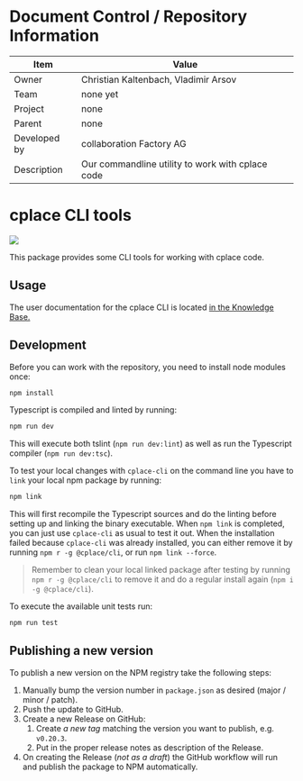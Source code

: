 # Document Control / Repository Information

| Item         | Value                                             |
|--------------|---------------------------------------------------|
| Owner        | Christian Kaltenbach, Vladimir Arsov              |
| Team         | none yet                                          |
| Project      | none                                              |
| Parent       | none                                              |
| Developed by | collaboration Factory AG                          |
| Description  | Our commandline utility to work with cplace code  |

# cplace CLI tools

![](https://github.com/collaborationFactory/cplace-npm-tools/workflows/Continuous%20Integration/badge.svg)

This package provides some CLI tools for working with cplace code.

## Usage

The user documentation for the cplace CLI is located [in the Knowledge Base.](https://docs.cplace.io/cplace-cli/)

## Development

Before you can work with the repository, you need to install node modules once:

```bash
npm install
```

Typescript is compiled and linted by running:

```bash
npm run dev
```

This will execute both tslint (`npm run dev:lint`) as well as run the Typescript compiler (`npm run dev:tsc`).

To test your local changes with `cplace-cli` on the command line you have to `link` your local npm package by running:

```bash
npm link
```

This will first recompile the Typescript sources and do the linting before setting up and linking the binary executable.
When `npm link` is completed, you can just use `cplace-cli` as usual to test it out.
When the installation failed because `cplace-cli` was already installed, you can either remove it by running `npm r -g @cplace/cli`, or run `npm link --force`.

> Remember to clean your local linked package after testing by running `npm r -g @cplace/cli` to remove it and do a regular install again (`npm i -g @cplace/cli`).

To execute the available unit tests run:

```bash
npm run test
```

## Publishing a new version

To publish a new version on the NPM registry take the following steps:

1. Manually bump the version number in `package.json` as desired (major / minor / patch).
2. Push the update to GitHub.
3. Create a new Release on GitHub:
   1. Create _a new tag_ matching the version you want to publish, e.g. `v0.20.3`.
   2. Put in the proper release notes as description of the Release.
4. On creating the Release (_not as a draft_) the GitHub workflow will run and publish the package to NPM automatically.
